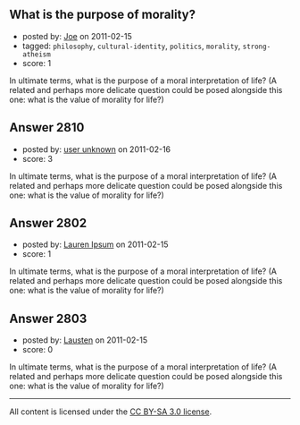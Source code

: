 ## What is the purpose of morality?

- posted by: [Joe](https://stackexchange.com/users/-1/1064-joe) on 2011-02-15
- tagged: `philosophy`, `cultural-identity`, `politics`, `morality`, `strong-atheism`
- score: 1

In ultimate terms, what is the purpose of a moral interpretation of life? (A related and perhaps more delicate question could be posed alongside this one: what is the value of morality for life?)


## Answer 2810

- posted by: [user unknown](https://stackexchange.com/users/-1/992-user-unknown) on 2011-02-16
- score: 3

In ultimate terms, what is the purpose of a moral interpretation of life? (A related and perhaps more delicate question could be posed alongside this one: what is the value of morality for life?)


## Answer 2802

- posted by: [Lauren Ipsum](https://stackexchange.com/users/-1/71-lauren-ipsum) on 2011-02-15
- score: 1

In ultimate terms, what is the purpose of a moral interpretation of life? (A related and perhaps more delicate question could be posed alongside this one: what is the value of morality for life?)


## Answer 2803

- posted by: [Lausten](https://stackexchange.com/users/-1/584-lausten) on 2011-02-15
- score: 0

In ultimate terms, what is the purpose of a moral interpretation of life? (A related and perhaps more delicate question could be posed alongside this one: what is the value of morality for life?)



---

All content is licensed under the [CC BY-SA 3.0 license](https://creativecommons.org/licenses/by-sa/3.0/).
